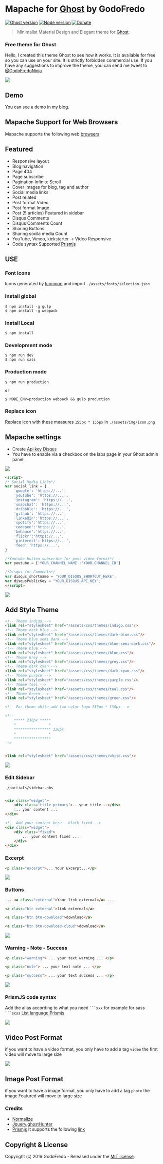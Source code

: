 # Mapache for [Ghost](https://github.com/tryghost/ghost/) by GodoFredo
[![Ghost version](https://img.shields.io/badge/Ghost-0.8.x-brightgreen.svg?style=flat-square)](https://ghost.org/)
[![Node version](https://img.shields.io/node/v/uno-zen.svg?style=flat-square)](https://nodejs.org/en/)
[![Donate](https://img.shields.io/badge/donate-paypal-blue.svg?style=flat-square)](https://www.paypal.com/cgi-bin/webscr?cmd=_s-xclick&hosted_button_id=34RN7RHX6VLW4)

> Minimalist Material Design and Elegant theme for [Ghost](https://github.com/tryghost/ghost/).

### Free theme for Ghost

Hello, I created this theme Ghost to see how it works. It is available for free so you can use on your site. It is strictly forbidden commercial use. If you have any suggestions to improve the theme,  you can send me tweet to [@GodoFredoNinja](http://bit.ly/tw-GodoFredoNinja)

![](./documentation/img-one.png)


## Demo
You can see a demo in my [blog](http://bit.ly/GodoFredoNinja-blog).

## Mapache Support for Web Browsers
Mapache supports the following web [browsers](http://caniuse.com/#search=flexbox)

## Featured
- Responsive layout
- Blog navigation
- Page 404
- Page subscribe
- Pagination Infinite Scroll
- Cover images for blog, tag and author
- Social media links
- Post related
- Post format Video
- Post format Image
- Post (5 articles) Featured in sidebar
- Disqus Comments
- Disqus Comments Count
- Sharing Buttons
- Sharing socila media Count
- YouTube, Vimeo, kickstarter -> Video Responsive
- Code syntax Supported [Prismjs](http://prismjs.com/download.html?themes=prism&languages=markup+css+clike+javascript+aspnet+bash+c+csharp+cpp+ruby+css-extras+git+go+java+json+less+markdown+perl+php+php-extras+python+jsx+scss+sql+swift&plugins=line-numbers)


## USE

### Font Icons
Icons generated by [Icomoon](https://icomoon.io/app/#/select) and import  `./assets/fonts/selection.json`

### Install global
```
$ npm install -g gulp
$ npm install -g webpack
```

### Install Local
```
$ npm install
```
### Development mode
```
$ npm run dev
$ npm run sass
```

### Production mode

```
$ npm run production

or

$ NODE_ENV=production webpack && gulp production
```


### Replace icon
Replace icon with these measures `155px * 155px` in `./assets/img/icon.png`



## Mapache settings

- Create [Api key Disqus](https://disqus.com/api/docs/)
- You have to enable via a checkbox on the labs page in your Ghost admin panel.

![](./documentation/img-two.png)




``` html
<script>
/* Social Media Links*/
var social_link = {
    'google': 'https://...',
    'youtube': 'https://...',
    'instagram': 'https://...',
    'snapchat': 'https://...',
    'dribbble': 'https://...',
    'github': 'https://...',
    'linkedin':'https://...',
    'spotify':'https://...',
    'codepen':'https://...',
    'behance':'https://...',
    'flickr':'https://...',
    'pinterest':'https://...',
    'feed':'https://...',
}

/*Youtube button subscribe for post video format*/
var youtube = {'YOUR_CHANNEL_NAME':'YOUR_CHANNEL_ID'}

/*Disqus for Comments*/
var disqus_shortname = 'YOUR_DISQUS_SHORTCUT_HERE';
var disqusPublicKey = "YOUR_DISQUS_API_KEY";
</script>
```

![](./documentation/img-three.png)


## Add Style Theme

```html
<!-- Theme indigo -->
<link rel="stylesheet" href="/assets/css/themes/indigo.css"/>
<!-- Theme dark blue -->
<link rel="stylesheet" href="/assets/css/themes/dark-blue.css"/>
<!-- Theme blue semi dark -->
<link rel="stylesheet" href="/assets/css/themes/blue-semi-dark.css"/>
<!-- Theme blue -->
<link rel="stylesheet" href="/assets/css/themes/blue.css"/>
<!-- Theme Grey -->
<link rel="stylesheet" href="/assets/css/themes/grey.css"/>
<!-- Theme dark cyan -->
<link rel="stylesheet" href="/assets/css/themes/dark-cyan.css"/>
<!-- Theme purple -->
<link rel="stylesheet" href="/assets/css/themes/purple.css"/>
<!-- Theme teal -->
<link rel="stylesheet" href="/assets/css/themes/teal.css"/>
<!-- Theme Green -->
<link rel="stylesheet" href="/assets/css/themes/green.css"/>

<!-- For theme white add two-color logo 230px * 130px -->

<!--
    ***** 230px *****
    *				*
    ***************** 130px
    *				*
    *****************
-->


<link rel="stylesheet" href="/assets/css/themes/white.css"/>

```

![](./documentation/img-four.png)


### Edit Sidebar

`./partials/sidebar.hbs`

```html

<div class="widget">
    <div class="title-primary">...your title...</div>
    ... your content ...
</div>

<!-- Add your content here - block fixed -->
<div class="widget">
    <div class="fixed">
        ... your content fixed ...
    </div>
</div>

```


### Excerpt

```html
<p class="excerpt">... Your Excerpt...</p>
```

![](./documentation/excerpt.png)

### Buttons
```html
... <a class="external">Your link external</a> ...

<a class="btn external">link external</a>

<a class="btn btn-download">download</a>

<a class="btn btn-download-cloud">download</a>
```
![](./documentation/buttons.png)


### Warning - Note - Success
```html
<p class="warning"> ... your text warning ... </p>

<p class="note"> ... your text note ... </p>

<p class="success"> ... your text success ... </p>
```
![](./documentation/note.png)


### PrismJS code syntax  

Add the alias according to what you need ` ```xxx ` for example for sass ` ```scss ` [List language Prismjs](http://prismjs.com/#languages-list)

![](./documentation/code.png)

## Video Post Format
if you want to have a video format, you only have to add a tag `video` the first video will move to large size

![](./documentation/video.png)

## Image Post Format
if you want to have a image format, you only have to add a tag `photo` the image Featured will move to large size

### Credits
- [Normalize](https://necolas.github.io/normalize.css/)
- [Jquery.ghostHunter](https://github.com/jamalneufeld/ghostHunter)
- [Prismjs](http://prismjs.com/)  It supports the following [link](http://prismjs.com/download.html?themes=prism&languages=markup+css+clike+javascript+aspnet+bash+c+csharp+cpp+ruby+css-extras+git+go+java+json+less+markdown+perl+php+php-extras+python+jsx+scss+sql+swift&plugins=line-numbers)

## Copyright & License

Copyright (c) 2016 GodoFredo - Released under the [MIT license](LICENSE).
